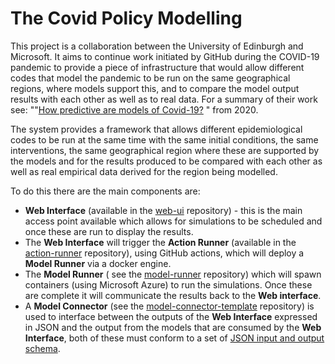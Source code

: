 # The Covid Policy Modelling

This project is a collaboration between the University of Edinburgh and Microsoft. It aims to continue work initiated by GitHub during the COVID-19 pandemic to provide a piece of infrastructure that would allow different codes that model the pandemic to be run on the same geographical regions, where models support this, and to compare the model output results with each other as well as to real data. For a  summary of their work see: ""[How predictive are models of Covid-19?](https://github.com/covid-modeling/covid-model-evaluation/blob/main/how-predictive-are-models-of-covid-19.pdf) " from 2020.

The system provides a framework that allows different epidemiological codes to be run at the same time with the same initial conditions,  the same interventions, the same geographical region where these are supported by the models and for the results produced to be compared with each other as well as real empirical data derived for the region being modelled.

To do this there are the main components are:

* **Web Interface** (available in the [web-ui](https://github.com/covid-policy-modelling/web-ui) repository) - this is the main access point available which allows for simulations to be scheduled and once these are run to display the results.
* The **Web Interface** will trigger the **Action Runner** (available in the [action-runner](https://github.com/covid-policy-modelling/actions-runner) repository), using GitHub actions, which will deploy a **Model Runner** via a docker engine.
* The **Model Runner** ( see the [model-runner](https://github.com/covid-policy-modelling/model-runner) repository) which will spawn containers (using Microsoft Azure) to run the simulations. Once these are complete it will communicate the results back to the **Web interface**.
* A **Model Connector** (see the [model-connector-template](https://github.com/covid-policy-modelling/model-connector-template) repository) is used to interface between the outputs of the **Web Interface** expressed in JSON and the output from the models that are consumed by the **Web Interface**, both of these must conform to a set of [JSON input and output schema](https://github.com/covid-policy-modelling/model-runner/tree/main/packages/api/schema).

